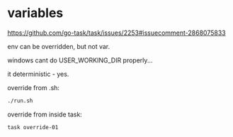 # variables

https://github.com/go-task/task/issues/2253#issuecomment-2868075833

env can be overridden, but not var.

windows cant do USER_WORKING_DIR properly...

it deterministic - yes.

override from .sh: 
```sh
./run.sh
```

override from inside task: 
```sh
task override-01
```


